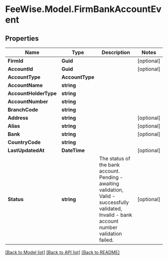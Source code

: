 # FeeWise.Model.FirmBankAccountEvent

## Properties

Name | Type | Description | Notes
------------ | ------------- | ------------- | -------------
**FirmId** | **Guid** |  | [optional] 
**AccountId** | **Guid** |  | [optional] 
**AccountType** | **AccountType** |  | 
**AccountName** | **string** |  | 
**AccountHolderType** | **string** |  | 
**AccountNumber** | **string** |  | 
**BranchCode** | **string** |  | 
**Address** | **string** |  | [optional] 
**Alias** | **string** |  | [optional] 
**Bank** | **string** |  | [optional] 
**CountryCode** | **string** |  | 
**LastUpdatedAt** | **DateTime** |  | [optional] 
**Status** | **string** | The status of the bank account. Pending - awaiting validation, Valid - successfully validated, Invalid - bank account number validation failed. | [optional] 

[[Back to Model list]](../README.md#documentation-for-models) [[Back to API list]](../README.md#documentation-for-api-endpoints) [[Back to README]](../README.md)

